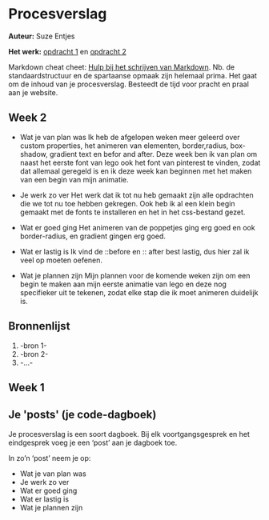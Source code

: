 # Procesverslag
**Auteur:** Suze Entjes

**Het werk:** [opdracht 1](opdracht1/index.html) en [opdracht 2](opdracht2/index.html)


Markdown cheat cheet: [Hulp bij het schrijven van Markdown](https://github.com/adam-p/markdown-here/wiki/Markdown-Cheatsheet). Nb. de standaardstructuur en de spartaanse opmaak zijn helemaal prima. Het gaat om de inhoud van je procesverslag. Besteedt de tijd voor pracht en praal aan je website.

## Week 2
- Wat je van plan was
Ik heb de afgelopen weken meer geleerd over custom properties, het animeren van elementen, border,radius, box-shadow, gradient text en befor and after.
Deze week ben ik van plan om naast het eerste font van lego ook het font van pinterest te vinden, zodat dat allemaal geregeld is en ik deze week kan
beginnen met het maken van een begin van mijn animatie.

- Je werk zo ver
Het werk dat ik tot nu heb gemaakt zijn alle opdrachten die we tot nu toe hebben gekregen. Ook heb ik al een klein begin gemaakt met de fonts te installeren en het in  het css-bestand gezet.  

- Wat er goed ging
Het animeren van de poppetjes ging erg goed en ook border-radius, en gradient gingen erg goed.

- Wat er lastig is
Ik vind de ::before en :: after best lastig, dus hier zal ik veel op moeten oefenen.

- Wat je plannen zijn
Mijn plannen voor de komende weken zijn om een begin te maken aan mijn eerste animatie van lego en deze nog specifieker uit te tekenen, zodat elke stap die ik moet animeren duidelijk is.


## Bronnenlijst
1. -bron 1-
2. -bron 2-
3. -...-

## Week 1


## Je 'posts' (je code-dagboek)

Je procesverslag is een soort dagboek.
Bij elk voortgangsgesprek en het eindgesprek voeg je een ‘post’ aan je dagboek toe.

In zo’n ‘post’ neem je op:
- Wat je van plan was
- Je werk zo ver
- Wat er goed ging
- Wat er lastig is
- Wat je plannen zijn
